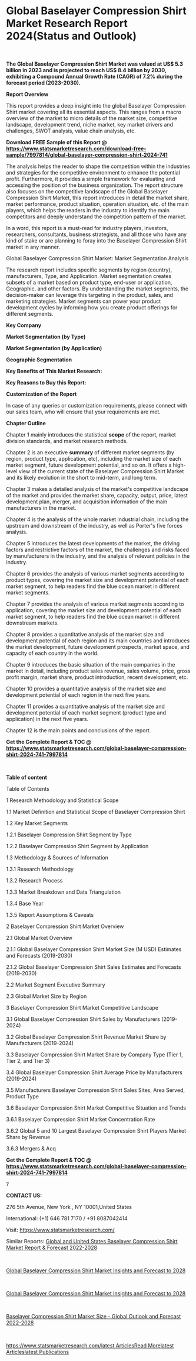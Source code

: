 <h1>Global Baselayer Compression Shirt Market Research Report 2024(Status and Outlook)</h1><br/><p><strong>The Global Baselayer Compression Shirt Market was valued at US$ 5.3 billion in 2023 and is projected to reach US$ 8.4 billion by 2030, exhibiting a Compound Annual Growth Rate (<strong>CAGR</strong>) of 7.2% during the forecast period (2023-2030).</strong></p>
 
 
 
 <p><strong>Report Overview</strong></p>
 
 
 
 <p>This report provides a deep insight into the global Baselayer Compression Shirt market covering all its essential aspects. This ranges from a macro overview of the market to micro details of the market size, competitive landscape, development trend, niche market, key market drivers and challenges, SWOT analysis, value chain analysis, etc.</p>
 
 
 
 <p><strong>Download FREE Sample of this Report @ <a href="https://www.statsmarketresearch.com/download-free-sample/7997814/global-baselayer-compression-shirt-2024-741">https://www.statsmarketresearch.com/download-free-sample/7997814/global-baselayer-compression-shirt-2024-741</a></strong></p>
 
 
 
 <p>The analysis helps the reader to shape the competition within the industries and strategies for the competitive environment to enhance the potential profit. Furthermore, it provides a simple framework for evaluating and accessing the position of the business organization. The report structure also focuses on the competitive landscape of the Global Baselayer Compression Shirt Market, this report introduces in detail the market share, market performance, product situation, operation situation, etc. of the main players, which helps the readers in the industry to identify the main competitors and deeply understand the competition pattern of the market.</p>
 
 
 
 <p>In a word, this report is a must-read for industry players, investors, researchers, consultants, business strategists, and all those who have any kind of stake or are planning to foray into the Baselayer Compression Shirt market in any manner.</p>
 
 
 
 <p>Global Baselayer Compression Shirt Market: Market Segmentation Analysis</p>
 
 
 
 <p>The research report includes specific segments by region (country), manufacturers, Type, and Application. Market segmentation creates subsets of a market based on product type, end-user or application, Geographic, and other factors. By understanding the market segments, the decision-maker can leverage this targeting in the product, sales, and marketing strategies. Market segments can power your product development cycles by informing how you create product offerings for different segments.</p>
 
 
 
 <p><strong>Key Company</strong></p>
 
 
 
 <p><strong>Market Segmentation (by Type)</strong></p>
 
 
 
 <p><strong>Market Segmentation (<strong>by Application</strong>)</strong></p>
 
 
 
 <p><strong>Geographic Segmentation</strong></p>
 
 
 
 <p><strong>Key Benefits of This Market Research:</strong></p>
 
 
 
 <p><strong>Key <strong>Reasons to Buy</strong> this Report:</strong></p>
 
 
 
 <p><strong>Customization of the Report</strong></p>
 
 
 
 <p>In case of any queries or customization requirements, please connect with our sales team, who will ensure that your requirements are met.</p>
 
 
 
 <p><strong>Chapter Outline</strong></p>
 
 
 
 <p>Chapter 1 mainly introduces the statistical <strong>scope</strong> of the report, market division standards, and market research methods.</p>
 
 
 
 <p>Chapter 2 is an executive <strong>summary</strong> of different market segments (by region, product type, application, etc), including the market size of each market segment, future development potential, and so on. It offers a high-level view of the current state of the Baselayer Compression Shirt Market and its likely evolution in the short to mid-term, and long term.</p>
 
 
 
 <p>Chapter 3 makes a detailed analysis of the market&#39;s competitive landscape of the market and provides the market share, capacity, output, price, latest development plan, merger, and acquisition information of the main manufacturers in the market.</p>
 
 
 
 <p>Chapter 4 is the analysis of the whole market industrial chain, including the upstream and downstream of the industry, as well as Porter&#39;s five forces analysis.</p>
 
 
 
 <p>Chapter 5 introduces the latest developments of the market, the driving factors and restrictive factors of the market, the challenges and risks faced by manufacturers in the industry, and the analysis of relevant policies in the industry.</p>
 
 
 
 <p>Chapter 6 provides the analysis of various market segments according to product types, covering the market size and development potential of each market segment, to help readers find the blue ocean market in different market segments.</p>
 
 
 
 <p>Chapter 7 provides the analysis of various market segments according to application, covering the market size and development potential of each market segment, to help readers find the blue ocean market in different downstream markets.</p>
 
 
 
 <p>Chapter 8 provides a quantitative analysis of the market size and development potential of each region and its main countries and introduces the market development, future development prospects, market space, and capacity of each country in the world.</p>
 
 
 
 <p>Chapter 9 introduces the basic situation of the main companies in the market in detail, including product sales revenue, sales volume, price, gross profit margin, market share, product introduction, recent development, etc.</p>
 
 
 
 <p>Chapter 10 provides a quantitative analysis of the market size and development potential of each region in the next five years.</p>
 
 
 
 <p>Chapter 11 provides a quantitative analysis of the market size and development potential of each market segment (product type and application) in the next five years.</p>
 
 
 
 <p>Chapter 12 is the main points and conclusions of the report.</p>
 
 
 
 <div><b>Get the Complete Report & TOC @ <a href="https://www.statsmarketresearch.com/global-baselayer-compression-shirt-2024-741-7997814">https://www.statsmarketresearch.com/global-baselayer-compression-shirt-2024-741-7997814</a></b></div>
 
 
 
 <p><br />
 
 <b>Table of content</b></p>
 
 
 
 <p>Table of Contents<br />
 
 1 Research Methodology and Statistical Scope<br />
 
 1.1 Market Definition and Statistical Scope of Baselayer Compression Shirt<br />
 
 1.2 Key Market Segments<br />
 
 1.2.1 Baselayer Compression Shirt Segment by Type<br />
 
 1.2.2 Baselayer Compression Shirt Segment by Application<br />
 
 1.3 Methodology & Sources of Information<br />
 
 1.3.1 Research Methodology<br />
 
 1.3.2 Research Process<br />
 
 1.3.3 Market Breakdown and Data Triangulation<br />
 
 1.3.4 Base Year<br />
 
 1.3.5 Report Assumptions & Caveats<br />
 
 2 Baselayer Compression Shirt Market Overview<br />
 
 2.1 Global Market Overview<br />
 
 2.1.1 Global Baselayer Compression Shirt Market Size (M USD) Estimates and Forecasts (2019-2030)<br />
 
 2.1.2 Global Baselayer Compression Shirt Sales Estimates and Forecasts (2019-2030)<br />
 
 2.2 Market Segment Executive Summary<br />
 
 2.3 Global Market Size by Region<br />
 
 3 Baselayer Compression Shirt Market Competitive Landscape<br />
 
 3.1 Global Baselayer Compression Shirt Sales by Manufacturers (2019-2024)<br />
 
 3.2 Global Baselayer Compression Shirt Revenue Market Share by Manufacturers (2019-2024)<br />
 
 3.3 Baselayer Compression Shirt Market Share by Company Type (Tier 1, Tier 2, and Tier 3)<br />
 
 3.4 Global Baselayer Compression Shirt Average Price by Manufacturers (2019-2024)<br />
 
 3.5 Manufacturers Baselayer Compression Shirt Sales Sites, Area Served, Product Type<br />
 
 3.6 Baselayer Compression Shirt Market Competitive Situation and Trends<br />
 
 3.6.1 Baselayer Compression Shirt Market Concentration Rate<br />
 
 3.6.2 Global 5 and 10 Largest Baselayer Compression Shirt Players Market Share by Revenue<br />
 
 3.6.3 Mergers & Acq</p>
 
 
 
 <div><b>Get the Complete Report & TOC @ <a href="https://www.statsmarketresearch.com/global-baselayer-compression-shirt-2024-741-7997814">https://www.statsmarketresearch.com/global-baselayer-compression-shirt-2024-741-7997814</a></b></div>
 
 
 
 <p>? </p>
 
 
 
 <p><b>CONTACT US:</b><br />
 
 276 5th Avenue, New York , NY 10001,United States<br />
 
 International: (+1) 646 781 7170 / +91 8087042414<br />
 
 Visit: <a href="https://www.statsmarketresearch.com/">https://www.statsmarketresearch.com/</a><br />
 
 Similar Reports: <a href="https://www.statsmarketresearch.com/global-baselayer-compression-shirt-2024-741-7997814">Global and United States Baselayer Compression Shirt Market Report & Forecast 2022-2028</a><br />
 
 <br />
 
 <a href="https://www.statsmarketresearch.com/global-baselayer-compression-shirt-2024-741-7997814">Global Baselayer Compression Shirt Market Insights and Forecast to 2028</a><br />
 
 <br />
 
 <a href="https://www.statsmarketresearch.com/global-baselayer-compression-shirt-2024-741-7997814">Global Baselayer Compression Shirt Market Insights and Forecast to 2028</a><br />
 
 <br />
 
 <a href="https://www.statsmarketresearch.com/global-baselayer-compression-shirt-2024-741-7997814">Baselayer Compression Shirt Market Size - Global Outlook and Forecast 2022-2028</a><br />
 
 <br />
 
 <a href="https://gyeongbokgung.com">https://www.statsmarketresearch.com/</a><a href="https://hallyeomaritime.com">latest Articles</a><a href="https://jingwansa.com">Read More</a><a href="https://nguoiviet.jp/">latest Articles</a><a href="https://www.intelmarketresearch.com/">latest Publications</a></p>